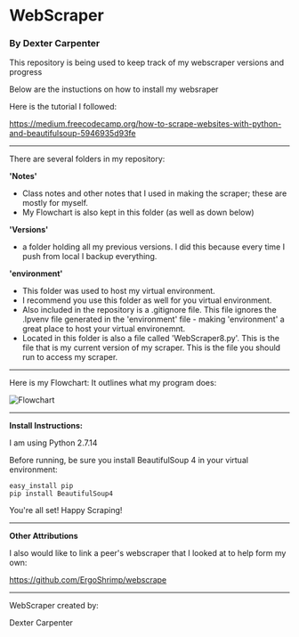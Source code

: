 # WebScraper

### By Dexter Carpenter

This repository is being used to keep track of my webscraper versions and progress

Below are the instuctions on how to install my websraper

Here is the tutorial I followed:

https://medium.freecodecamp.org/how-to-scrape-websites-with-python-and-beautifulsoup-5946935d93fe

________________________________________________________________________________________________________________________________________

There are several folders in my repository:

**'Notes'**

- Class notes and other notes that I used in making the scraper; these are mostly for myself.
- My Flowchart is also kept in this folder (as well as down below)

**'Versions'**

- a folder holding all my previous versions. I did this because every time I push from local I backup everything.

**'environment'**

- This folder was used to host my virtual environment.
- I recommend you use this folder as well for you virtual environment.
- Also included in the repository is a .gitignore file. This file ignores the .lpvenv file generated in the 'environment' file - making 'environment' a great place to host your virtual environemnt.
- Located in this folder is also a file called 'WebScraper8.py'. This is the file that is my current version of my scraper. This is the file you should run to access my scraper.

________________________________________________________________________________________________________________________________________

Here is my Flowchart: It outlines what my program does:

![Flowchart](https://github.com/OldManLagz/WebScraper/blob/master/Notes/FlowChart.png)

________________________________________________________________________________________________________________________________________

**Install Instructions:**

I am using Python 2.7.14

Before running, be sure you install BeautifulSoup 4 in your virtual environment:

	easy_install pip  
	pip install BeautifulSoup4

You're all set! Happy Scraping!

________________________________________________________________________________________________________________________________________

**Other Attributions**

I also would like to link a peer's webscraper that I looked at to help form my own:

https://github.com/ErgoShrimp/webscrape

________________________________________________________________________________________________________________________________________

WebScraper created by:

Dexter Carpenter
